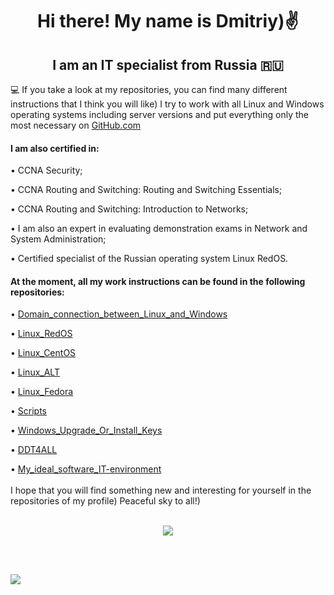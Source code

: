 <h1 align="center"> Hi there! My name is Dmitriy)✌️</h1>
<h2 align="center"> I am an IT specialist from Russia 🇷🇺</h2>



💻 If you take a look at my repositories, you can find many different instructions that I think you will like) I try to work with all Linux and Windows operating systems including server versions and put everything only the most necessary on <a href="https://github.com">GitHub.com</a>

<h4> I am also certified in:</h4>

&#8226;  CCNA Security;<br/>

&#8226;  CCNA Routing and Switching: Routing and Switching Essentials;<br/>

&#8226;  CCNA Routing and Switching: Introduction to Networks;<br/>

&#8226;  I am also an expert in evaluating demonstration exams in Network and System Administration;<br/>

&#8226;  Certified specialist of the Russian operating system Linux RedOS.<br/>

<h4> At the moment, all my work instructions can be found in the following repositories:</h4>

&#8226; <a href="https://github.com/dimoroz772/Domain_connection_between_Linux_and_Windows">Domain_connection_between_Linux_and_Windows</a><br/>

&#8226; <a href="https://github.com/dimoroz772/Linux_RedOS">Linux_RedOS</a><br/>

&#8226; <a href="https://github.com/dimoroz772/Linux_CentOS">Linux_CentOS</a><br/>

&#8226; <a href="https://github.com/dimoroz772/Linux_ALT">Linux_ALT</a><br/>

&#8226; <a href="https://github.com/dimoroz772/Linux_Fedora">Linux_Fedora</a><br/>

&#8226; <a href="https://github.com/dimoroz772/Scripts">Scripts</a><br/>

&#8226; <a href="https://github.com/dimoroz772/Windows_Upgrade_Or_Install_Keys">Windows_Upgrade_Or_Install_Keys</a><br/>

&#8226; <a href="https://github.com/dimoroz772/DDT4ALL">DDT4ALL</a><br/>

&#8226; <a href="https://github.com/dimoroz772/My_ideal_software_IT-environment">My_ideal_software_IT-environment</a><br/>
 <br/>
I hope that you will find something new and interesting for yourself in the repositories of my profile) Peaceful sky to all!)
 <br/>
 <br/>

<p align="center">
<a href="https://git.io/streak-stats"><img src="https://streak-stats.demolab.com?user=dimoroz772&theme=tokyonight-duo&hide_border=true"/></a>
</p>

 <br/>
 <br/>

<p align="left">
<a href="https://git.io/streak-stats"><img src="https://komarev.com/ghpvc/?username=dimoroz772&color=blueviolet"/></a>
</p>
